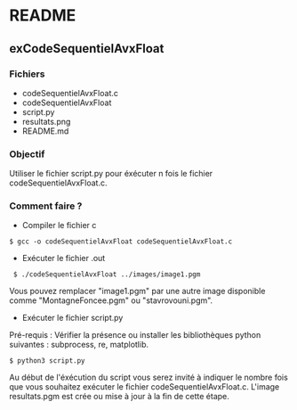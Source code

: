 # README

## exCodeSequentielAvxFloat

### Fichiers
* codeSequentielAvxFloat.c
* codeSequentielAvxFloat
* script.py
* resultats.png
* README.md

### Objectif
Utiliser le fichier script.py pour éxécuter n fois le fichier codeSequentielAvxFloat.c. 

### Comment faire ?

* Compiler le fichier c

``` $ gcc -o codeSequentielAvxFloat codeSequentielAvxFloat.c ```

* Exécuter le fichier .out

``` $ ./codeSequentielAvxFloat ../images/image1.pgm```

Vous pouvez remplacer "image1.pgm" par une autre image disponible comme "MontagneFoncee.pgm" ou "stavrovouni.pgm".

* Exécuter le fichier script.py

Pré-requis : Vérifier la présence ou installer les bibliothèques python suivantes : subprocess, re, matplotlib.

``` $ python3 script.py ```

Au début de l'éxécution du script vous serez invité à indiquer le nombre fois que vous souhaitez exécuter le fichier codeSequentielAvxFloat.c. L'image resultats.pgm est crée ou mise à jour à la fin de cette étape. 